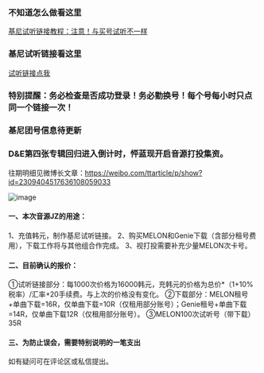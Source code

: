 ### 不知道怎么做看这里
[基尼试听链接教程：注意！与买号试听不一样](https://plxd1106.gitee.io/2020/08/12/%E5%9F%BA%E5%B0%BC%E8%AF%95%E5%90%AC%E9%93%BE%E6%8E%A5%E6%95%99%E7%A8%8B.html)

### 基尼试听链接看这里
[试听链接点我](https://shimo.im/docs/pVXKxWpdcY88PrYJ)
### 特别提醒：务必检查是否成功登录！务必勤换号！每个号每小时只点同一个链接一次！


### 基尼团号信息待更新

### D&E第四张专辑回归进入倒计时，怦蓝现开启音源打投集资。
往期明细见微博长文章：https://weibo.com/ttarticle/p/show?id=2309404517636108059033

![image](https://s1.ax1x.com/2020/08/23/dwEHz9.jpg)

#### 一、本次音源JZ的用途：
1、充值韩元，制作基尼试听链接。
2、购买MELON和Genie下载（含部分租号费用），下载工作将与其他组合作完成。
3、视打投需要补充少量MELON次卡号。

#### 二、目前确认的报价：
①试听链接部分：每1000次价格为16000韩元，充韩元的价格为总价*（1+10%税率）/汇率+20手续费。与上次的价格没有变化。
②下载部分：MELON租号+单曲下载=16R，仅单曲下载=10R（仅租用部分账号）；Genie租号+单曲下载=14R，仅单曲下载12R（仅租用部分账号）。
③MELON100次试听号（带下载）35R

#### 三、为防止误会，需要特别说明的一笔支出
如有疑问可在评论区或私信提出。










